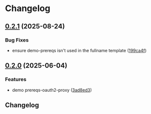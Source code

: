 # Changelog

## [0.2.1](https://github.com/Telicent-io/telicent-core-charts/compare/demo-prereqs-oauth2-proxy-v0.2.0...demo-prereqs-oauth2-proxy-v0.2.1) (2025-08-24)


### Bug Fixes

* ensure demo-prereqs isn't used in the fullname template ([199ca4f](https://github.com/Telicent-io/telicent-core-charts/commit/199ca4f59a675e5532570d12cf07d946ea58af8c))

## [0.2.0](https://github.com/Telicent-io/telicent-core-charts/compare/demo-prereqs-oauth2-proxy-v0.1.0...demo-prereqs-oauth2-proxy-v0.2.0) (2025-06-04)


### Features

* demo prereqs-oauth2-proxy ([3ad8ed3](https://github.com/Telicent-io/telicent-core-charts/commit/3ad8ed3e0928bf2b1fb8b4bf9ff6dccd7ccac13e))

## Changelog
